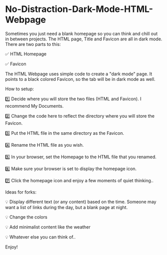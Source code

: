 # No-Distraction-Dark-Mode-HTML-Webpage

Sometimes you just need a blank homepage so you can think and chill out in between projects. The HTML page, Title and Favicon are all in dark mode.
There are two parts to this:

✅ HTML Homepage

✅ Favicon


The HTML Webpage uses simple code to create a "dark mode" page. It points to a black colored Favicon, so the tab will be in dark mode as well.

How to setup:

1️⃣ Decide where you will store the two files (HTML and Favicon). I recommend My Documents.
   
2️⃣ Change the code here to reflect the directory where you will store the Favicon.
<link rel="shortcut icon" type="image/x-icon" href="/Users/yourname/Documents/favicon.ico">

3️⃣ Put the HTML file in the same directory as the Favicon.

4️⃣ Rename the HTML file as you wish.

5️⃣ In your browser, set the Homepage to the HTML file that you renamed.

6️⃣ Make sure your browser is set to display the homepage icon.

7️⃣ Click the homepage icon and enjoy a few moments of quiet thinking..


Ideas for forks:

💡 Display different text (or any content) based on the time. Someone may want a list of links during the day, but a blank page at night.

💡 Change the colors

💡 Add minimalist content like the weather

💡 Whatever else you can think of..


Enjoy!

